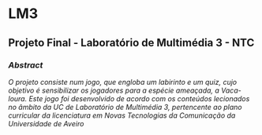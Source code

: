 # LM3

## **Projeto Final - Laboratório de Multimédia 3 - NTC**

### *Abstract*

*O projeto consiste num jogo, que engloba um labirinto e um quiz, cujo objetivo é sensibilizar os jogadores para a espécie ameaçada, a Vaca-loura. 
Este jogo foi desenvolvido de acordo com os conteúdos lecionados no âmbito da UC de Laboratório de Multimédia 3, pertencente ao plano curricular da licenciatura em Novas Tecnologias da Comunicação da Universidade de Aveiro*

